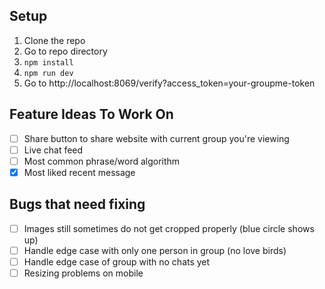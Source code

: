 ## Setup
1. Clone the repo
2. Go to repo directory
3. `npm install`
4. `npm run dev`
5. Go to http://localhost:8069/verify?access_token=your-groupme-token

## Feature Ideas To Work On
- [ ] Share button to share website with current group you're viewing
- [ ] Live chat feed
- [ ] Most common phrase/word algorithm
- [x] Most liked recent message

## Bugs that need fixing
- [ ] Images still sometimes do not get cropped properly (blue circle shows up)
- [ ] Handle edge case with only one person in group (no love birds)
- [ ] Handle edge case of group with no chats yet
- [ ] Resizing problems on mobile
